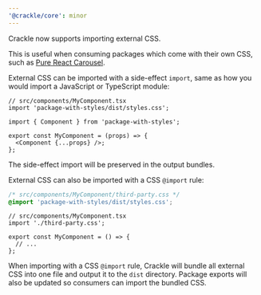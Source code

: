 ```yaml
---
'@crackle/core': minor
---
```


Crackle now supports importing external CSS.

This is useful when consuming packages which come with their own CSS, such as [Pure React Carousel](https://github.com/express-labs/pure-react-carousel).

External CSS can be imported with a side-effect `import`, same as how you would import a JavaScript or TypeScript module:

```tsx
// src/components/MyComponent.tsx
import 'package-with-styles/dist/styles.css';

import { Component } from 'package-with-styles';

export const MyComponent = (props) => {
  <Component {...props} />;
};
```

The side-effect import will be preserved in the output bundles.

External CSS can also be imported with a CSS `@import` rule:

```css
/* src/components/MyComponent/third-party.css */
@import 'package-with-styles/dist/styles.css';
```

```tsx
// src/components/MyComponent.tsx
import './third-party.css';

export const MyComponent = () => {
  // ...
};
```

When importing with a CSS `@import` rule, Crackle will bundle all external CSS into one file and output it to the `dist` directory.
Package exports will also be updated so consumers can import the bundled CSS.
